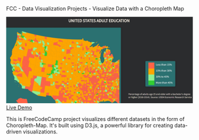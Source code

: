FCC - Data Visualization Projects - Visualize Data with a Choropleth Map

![Screenshot](map.jpg)
[Live Demo](https://aneal07.github.io/Choropleth-Map/)

This is FreeCodeCamp project visualizes different datasets in the form of Choropleth-Map. It's built using D3.js, a powerful library for creating data-driven visualizations.
